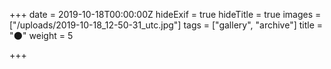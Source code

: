 +++
date = 2019-10-18T00:00:00Z
hideExif = true
hideTitle = true
images = ["/uploads/2019-10-18_12-50-31_utc.jpg"]
tags = ["gallery", "archive"]
title = "🌑"
weight = 5

+++
